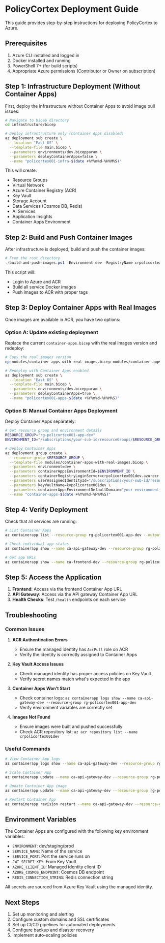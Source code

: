 # PolicyCortex Deployment Guide

This guide provides step-by-step instructions for deploying PolicyCortex to Azure.

## Prerequisites

1. Azure CLI installed and logged in
2. Docker installed and running
3. PowerShell 7+ (for build scripts)
4. Appropriate Azure permissions (Contributor or Owner on subscription)

## Step 1: Infrastructure Deployment (Without Container Apps)

First, deploy the infrastructure without Container Apps to avoid image pull issues:

```bash
# Navigate to bicep directory
cd infrastructure/bicep

# Deploy infrastructure only (Container Apps disabled)
az deployment sub create \
  --location "East US" \
  --template-file main.bicep \
  --parameters environments/dev.bicepparam \
  --parameters deployContainerApps=false \
  --name "policortex001-infra-$(date +%Y%m%d-%H%M%S)"
```

This will create:
- Resource Groups
- Virtual Network
- Azure Container Registry (ACR)
- Key Vault
- Storage Account
- Data Services (Cosmos DB, Redis)
- AI Services
- Application Insights
- Container Apps Environment

## Step 2: Build and Push Container Images

After infrastructure is deployed, build and push the container images:

```powershell
# From the root directory
./build-and-push-images.ps1 -Environment dev -RegistryName crpolicortex001dev -SubscriptionId "your-subscription-id"
```

This script will:
- Login to Azure and ACR
- Build all service Docker images
- Push images to ACR with proper tags

## Step 3: Deploy Container Apps with Real Images

Once images are available in ACR, you have two options:

### Option A: Update existing deployment
Replace the current `container-apps.bicep` with the real images version and redeploy:

```bash
# Copy the real images version
cp modules/container-apps-with-real-images.bicep modules/container-apps.bicep

# Redeploy with Container Apps enabled
az deployment sub create \
  --location "East US" \
  --template-file main.bicep \
  --parameters environments/dev.bicepparam \
  --parameters deployContainerApps=true \
  --name "policortex001-apps-$(date +%Y%m%d-%H%M%S)"
```

### Option B: Manual Container Apps Deployment
Deploy Container Apps separately:

```bash
# Get resource group and environment details
RESOURCE_GROUP="rg-policortex001-app-dev"
ENVIRONMENT_ID="/subscriptions/your-sub-id/resourceGroups/$RESOURCE_GROUP/providers/Microsoft.App/managedEnvironments/cae-policortex001-dev"

# Deploy Container Apps
az deployment group create \
  --resource-group $RESOURCE_GROUP \
  --template-file modules/container-apps-with-real-images.bicep \
  --parameters environment=dev \
  --parameters containerAppsEnvironmentId=$ENVIRONMENT_ID \
  --parameters containerRegistryLoginServer=crpolicortex001dev.azurecr.io \
  --parameters userAssignedIdentityId="/subscriptions/your-sub-id/resourceGroups/$RESOURCE_GROUP/providers/Microsoft.ManagedIdentity/userAssignedIdentities/id-policortex001-dev" \
  --parameters keyVaultName=kvpolicortex001dev \
  --parameters containerAppsEnvironmentDefaultDomain="your-environment-domain" \
  --name "container-apps-$(date +%Y%m%d-%H%M%S)"
```

## Step 4: Verify Deployment

Check that all services are running:

```bash
# List Container Apps
az containerapp list --resource-group rg-policortex001-app-dev --output table

# Check individual app status
az containerapp show --name ca-api-gateway-dev --resource-group rg-policortex001-app-dev --query "properties.provisioningState"

# Get app URLs
az containerapp show --name ca-frontend-dev --resource-group rg-policortex001-app-dev --query "properties.configuration.ingress.fqdn"
```

## Step 5: Access the Application

1. **Frontend**: Access via the frontend Container App URL
2. **API Gateway**: Access via the API gateway Container App URL
3. **Health Checks**: Test `/health` endpoints on each service

## Troubleshooting

### Common Issues

1. **ACR Authentication Errors**
   - Ensure the managed identity has `AcrPull` role on ACR
   - Verify the identity is correctly assigned to Container Apps

2. **Key Vault Access Issues**
   - Check managed identity has proper access policies on Key Vault
   - Verify secret names match what's expected in the app

3. **Container Apps Won't Start**
   - Check container logs: `az containerapp logs show --name ca-api-gateway-dev --resource-group rg-policortex001-app-dev`
   - Verify environment variables are correctly set

4. **Images Not Found**
   - Ensure images were built and pushed successfully
   - Check ACR repository list: `az acr repository list --name crpolicortex001dev`

### Useful Commands

```bash
# View Container App logs
az containerapp logs show --name ca-api-gateway-dev --resource-group rg-policortex001-app-dev --follow

# Scale Container App
az containerapp update --name ca-api-gateway-dev --resource-group rg-policortex001-app-dev --min-replicas 1 --max-replicas 5

# Update Container App image
az containerapp update --name ca-api-gateway-dev --resource-group rg-policortex001-app-dev --image crpolicortex001dev.azurecr.io/policortex001-api-gateway:latest

# Restart Container App
az containerapp revision restart --name ca-api-gateway-dev --resource-group rg-policortex001-app-dev
```

## Environment Variables

The Container Apps are configured with the following key environment variables:

- `ENVIRONMENT`: dev/staging/prod
- `SERVICE_NAME`: Name of the service
- `SERVICE_PORT`: Port the service runs on
- `JWT_SECRET_KEY`: From Key Vault
- `AZURE_CLIENT_ID`: Managed identity client ID
- `AZURE_COSMOS_ENDPOINT`: Cosmos DB endpoint
- `REDIS_CONNECTION_STRING`: Redis connection string

All secrets are sourced from Azure Key Vault using the managed identity.

## Next Steps

1. Set up monitoring and alerting
2. Configure custom domains and SSL certificates
3. Set up CI/CD pipelines for automated deployments
4. Configure backup and disaster recovery
5. Implement auto-scaling policies